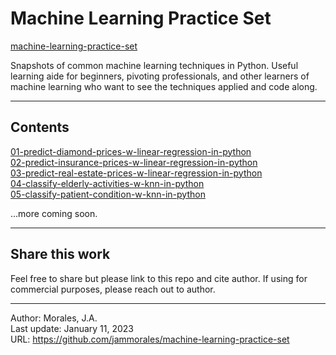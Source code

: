 # Machine Learning Practice Set  
[machine-learning-practice-set](https://github.com/jammorales/machine-learning-practice-set)  
  
Snapshots of common machine learning techniques in Python. Useful learning aide for beginners, pivoting professionals, and other learners of machine learning who want to see the techniques applied and code along.  

---

## Contents

[01-predict-diamond-prices-w-linear-regression-in-python](https://github.com/jammorales/machine-learning-practice-set/tree/main/01-predict-diamond-prices-w-linear-regression-in-python)  
[02-predict-insurance-prices-w-linear-regression-in-python](https://github.com/jammorales/machine-learning-practice-set/tree/main/02-predict-insurance-prices-w-linear-regression-in-python)   
[03-predict-real-estate-prices-w-linear-regression-in-python](https://github.com/jammorales/machine-learning-practice-set/tree/main/02-predict-real-estate-prices-w-linear-regression-in-python)  
[04-classify-elderly-activities-w-knn-in-python](https://github.com/jammorales/machine-learning-practice-set/tree/main/04-classify-elderly-activities-w-knn-in-python)  
[05-classify-patient-condition-w-knn-in-python](https://github.com/jammorales/machine-learning-practice-set/tree/main/05-classify-patient-condition-w-knn-in-python)  

...more coming soon.

---
## Share this work
Feel free to share but please link to this repo and cite author. If using for commercial purposes, please reach out to author.

---
Author: Morales, J.A.  
Last update: January 11, 2023  
URL: https://github.com/jammorales/machine-learning-practice-set

